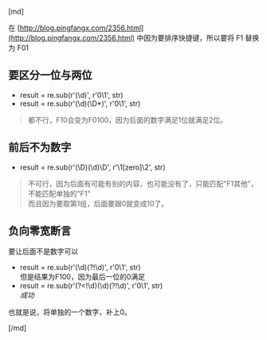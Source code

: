 [md]

在 [http://blog.pingfangx.com/2356.html](http://blog.pingfangx.com/2356.html) 中因为要排序快捷键，所以要将 F1 替换为 F01

## 要区分一位与两位
* result = re.sub(r'(\d)', r'0\1', str)
* result = re.sub(r'(\d)(\D*)', r'0\1', str)
>都不行，F10会变为F0100，因为后面的数字满足1位就满足2位。

## 前后不为数字
* result = re.sub(r'(\D)(\d)\D', r'\1[zero]\2', str)
>不可行，因为后面有可能有别的内容，也可能没有了，只能匹配"F1其他"，不能匹配单独的"F1"  
>而且因为要取第1组，后面要跟0就变成10了。

## 负向零宽断言
要让后面不是数字可以
* result = re.sub(r'(\d)(?!\d)', r'0\1', str)  
但是结果为F100，因为最后一位的0满足
* result = re.sub(r'(?<!\d)(\d)(?!\d)', r'0\1', str)  
*成功*

也就是说，将单独的一个数字，补上0。

[/md]